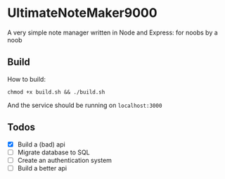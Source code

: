 # UltimateNoteMaker9000

A very simple note manager written in Node and Express: for noobs by a noob

## Build
How to build:
```
chmod +x build.sh && ./build.sh
```
And the service should be running on `localhost:3000`

## Todos
- [x] Build a (bad) api
- [ ] Migrate database to SQL
- [ ] Create an authentication system
- [ ] Build a better api
